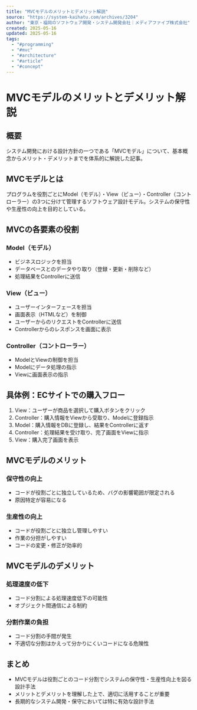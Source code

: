 ```yaml
---
title: "MVCモデルのメリットとデメリット解説"
source: "https://system-kaihatu.com/archives/3204"
author: "東京・福岡のソフトウェア開発・システム開発会社｜メディアファイブ株式会社"
created: 2025-05-16
updated: 2025-05-16
tags:
  - "#programming"
  - "#mvc"
  - "#architecture"
  - "#article"
  - "#concept"
---
```


# MVCモデルのメリットとデメリット解説

## 概要
システム開発における設計方針の一つである「MVCモデル」について、基本概念からメリット・デメリットまでを体系的に解説した記事。

## MVCモデルとは
プログラムを役割ごとにModel（モデル）・View（ビュー）・Controller（コントローラー）の3つに分けて管理するソフトウェア設計モデル。システムの保守性や生産性の向上を目的としている。

## MVCの各要素の役割

### Model（モデル）
- ビジネスロジックを担当
- データベースとのデータやり取り（登録・更新・削除など）
- 処理結果をControllerに送信

### View（ビュー）
- ユーザーインターフェースを担当
- 画面表示（HTMLなど）を制御
- ユーザーからのリクエストをControllerに送信
- Controllerからのレスポンスを画面に表示

### Controller（コントローラー）
- ModelとViewの制御を担当
- Modelにデータ処理の指示
- Viewに画面表示の指示

## 具体例：ECサイトでの購入フロー
1. View：ユーザーが商品を選択して購入ボタンをクリック
2. Controller：購入情報をViewから受取り、Modelに登録指示
3. Model：購入情報をDBに登録し、結果をControllerに返す
4. Controller：処理結果を受け取り、完了画面をViewに指示
5. View：購入完了画面を表示

## MVCモデルのメリット

### 保守性の向上
- コードが役割ごとに独立しているため、バグの影響範囲が限定される
- 原因特定が容易になる

### 生産性の向上
- コードが役割ごとに独立し管理しやすい
- 作業の分担がしやすい
- コードの変更・修正が効率的

## MVCモデルのデメリット

### 処理速度の低下
- コード分割による処理速度低下の可能性
- オブジェクト間通信による制約

### 分割作業の負担
- コード分割の手間が発生
- 不適切な分割はかえって分かりにくいコードになる危険性

## まとめ
- MVCモデルは役割ごとのコード分割でシステムの保守性・生産性向上を図る設計手法
- メリットとデメリットを理解した上で、適切に活用することが重要
- 長期的なシステム開発・保守においては特に有効な設計手法 